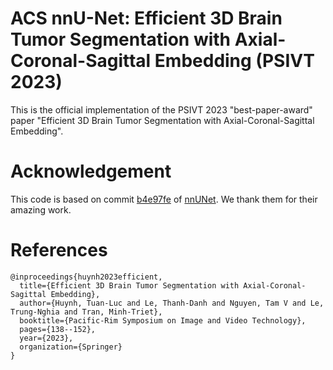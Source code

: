 # ACS nnU-Net: Efficient 3D Brain Tumor Segmentation with Axial-Coronal-Sagittal Embedding (PSIVT 2023)
This is the official implementation of the PSIVT 2023 "best-paper-award" paper "Efficient 3D Brain Tumor Segmentation with Axial-Coronal-Sagittal Embedding".

# Acknowledgement
This code is based on commit [b4e97fe](https://github.com/LouisDo2108/nnUNet/commit/b4e97fe38a9eb6728077678d4850c41570a1cb02) of [nnUNet](https://github.com/MIC-DKFZ/nnUNet). We thank them for their amazing work.

# References
```
@inproceedings{huynh2023efficient,
  title={Efficient 3D Brain Tumor Segmentation with Axial-Coronal-Sagittal Embedding},
  author={Huynh, Tuan-Luc and Le, Thanh-Danh and Nguyen, Tam V and Le, Trung-Nghia and Tran, Minh-Triet},
  booktitle={Pacific-Rim Symposium on Image and Video Technology},
  pages={138--152},
  year={2023},
  organization={Springer}
}
```
